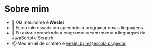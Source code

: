 # Sobre mim
- 👋 Olá meu nome é **Weslei**
- 👀 Estou interessado em aprennder a programar novas linguagens.
- 🌱 Eu estou aprendendo a programar recentemente a linguagem de JavaScript e Scratch.
- 📫 Meu email de contato é weslei.baim@escola.pr.gov.br
